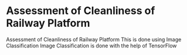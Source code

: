 # Assessment of Cleanliness of Railway Platform
Assessment of Cleanliness of Railway Platform 
This is done using Image Classification
Image Classification is done with the help of TensorFlow
